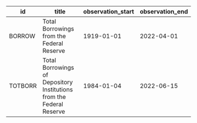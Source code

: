 | id      | title                                                                | observation_start   | observation_end   |
|---------|----------------------------------------------------------------------|---------------------|-------------------|
| BORROW  | Total Borrowings from the Federal Reserve                            | 1919-01-01          | 2022-04-01        |
| TOTBORR | Total Borrowings of Depository Institutions from the Federal Reserve | 1984-01-04          | 2022-06-15        |